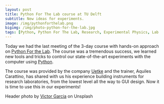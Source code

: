 ```yaml
---
layout: post
title: Python For The Lab course at TU Delft
subtitle: New ideas for experiments.
image: /img/pythonforthelab.png
bigimg: /img/photo-python-for-the-lab.jpg
tags: [Python, Python For The Lab, Research, Experimental Physics, Lab Techniques]
---
```



Today we had the last meeting of the 3-day course with hands-on approach on [Python For the Lab](https://www.pythonforthelab.com/). The course was a tremendous success, we learned new tools and tricks to control our state-of-the-art experiments with the computer using [Python](https://www.python.org/). 

The  course was provided by the company [Uetke](https://www.uetke.com/) and the trainer, Aquiles Carattino, has shared with us his experience building instruments for research laboratories, from the lowest level all the way to GUI design. Now it is time to use this in our experiments!  


Header photo by [Victor Garcia](https://unsplash.com/photos/dECPx6gtKww?utm_source=unsplash&utm_medium=referral&utm_content=creditCopyText) on Unsplash
